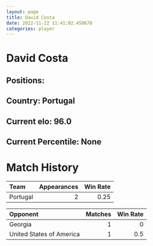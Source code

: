 ```yaml
---  
layout: page  
title: David Costa  
date: 2022-11-22 11:41:02.458678  
categories: player  
---
```

# David Costa

## Positions: 

## Country: Portugal

## Current elo: 96.0

## Current Percentile: None

# Match History


| Team     |   Appearances |   Win Rate |
|:---------|--------------:|-----------:|
| Portugal |             2 |       0.25 |

| Opponent                 |   Matches |   Win Rate |
|:-------------------------|----------:|-----------:|
| Georgia                  |         1 |        0   |
| United States of America |         1 |        0.5 |